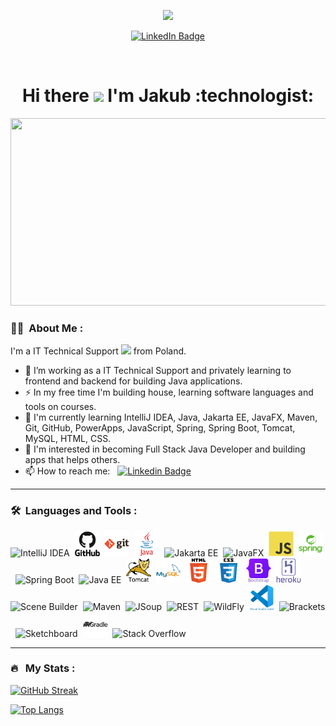 <p align="center"><img src="https://media.giphy.com/media/M9gbBd9nbDrOTu1Mqx/giphy.gif" width="100"/></p>
<p align="center">
<a href="https://www.linkedin.com/in/jakub-szewczyk-1a1872129/"><img src="https://img.shields.io/badge/LinkedIn-blue?style=for-the-badge&logo=linkedin&logoColor=white" alt="LinkedIn Badge"></a>
</p>
<p align="center"><img src="https://komarev.com/ghpvc/?username=plebs89=flat-square&color=blue" alt=""></p>

<h1 align="center">Hi there <img src="https://media.giphy.com/media/hvRJCLFzcasrR4ia7z/giphy.gif" width="40"> I'm Jakub :technologist:</h1>

<p align="center"><img src="https://media.giphy.com/media/dWesBcTLavkZuG35MI/giphy.gif" width="600" height="300"  /></p>

### :man_technologist: &nbsp;About Me :

I'm a IT Technical Support <img src="https://media.giphy.com/media/WUlplcMpOCEmTGBtBW/giphy.gif" width="30"> from
Poland.

- 🔭 I’m working as a IT Technical Support and privately learning to frontend and backend for building Java applications.
- ⚡ In my free time I'm building house, learning software languages and tools on courses.
- 🌱 I'm currently learning IntelliJ IDEA, Java, Jakarta EE, JavaFX, Maven, Git, GitHub, PowerApps, JavaScript, Spring, Spring Boot, Tomcat, MySQL, HTML, CSS.
- :eyes: I'm interested in becoming Full Stack Java Developer and building apps that helps others.
- 📫 How to reach me: &nbsp; [![Linkedin Badge](https://img.shields.io/badge/Jakub-blue?style=for-the-badge&logo=linkedin&logoColor=white)](https://www.linkedin.com/in/jakub-szewczyk-1a1872129/)

---

### 🛠 &nbsp;Languages and Tools :

<p>
<img src="https://resources.jetbrains.com/storage/products/intellij-idea/img/meta/intellij-idea_logo_300x300.png" title="IntelliJ IDEA" alt="IntelliJ IDEA" width="40" height="40"/>&nbsp;
<img src="https://raw.githubusercontent.com/devicons/devicon/1119b9f84c0290e0f0b38982099a2bd027a48bf1/icons/github/github-original-wordmark.svg" title="GitHub"  alt="GitHub" width="40" height="40"/>&nbsp;
<img src="https://raw.githubusercontent.com/devicons/devicon/1119b9f84c0290e0f0b38982099a2bd027a48bf1/icons/git/git-original-wordmark.svg" title="Git"  alt="Git" width="40" height="40"/>&nbsp;
<img src="https://raw.githubusercontent.com/devicons/devicon/1119b9f84c0290e0f0b38982099a2bd027a48bf1/icons/java/java-original-wordmark.svg" title="Java" alt="Java" width="40" height="40"/>&nbsp;
<img src="https://jakarta.ee/images/jakarta/jakarta-ee-logo-color.svg" title="Jakarta EE" alt="Jakarta EE" width="70" height="40"/>&nbsp;
<img src="https://upload.wikimedia.org/wikipedia/en/c/cc/JavaFX_Logo.png" title="JavaFX"  alt="JavaFX" width="70" height="40"/>&nbsp;
<img src="https://raw.githubusercontent.com/devicons/devicon/1119b9f84c0290e0f0b38982099a2bd027a48bf1/icons/javascript/javascript-original.svg" title="JavaScript"  alt="JavaScript" width="40" height="40"/>&nbsp;
<img src="https://raw.githubusercontent.com/devicons/devicon/1119b9f84c0290e0f0b38982099a2bd027a48bf1/icons/spring/spring-original-wordmark.svg" title="Spring"  alt="Spring" width="40" height="40"/>&nbsp;
<img src="https://softwareskill.pl/wp-content/uploads/2020/09/spring-boot-logo-1.png" title="Spring Boot"  alt="Spring Boot" width="70" height="40"/>&nbsp;
<img src="https://www.ocs-consulting.nl/wp-content/uploads/2018/03/java-ee-logo.png" title="Jave EE"  alt="Java EE" width="40" height="40"/>&nbsp;
<img src="https://raw.githubusercontent.com/devicons/devicon/1119b9f84c0290e0f0b38982099a2bd027a48bf1/icons/tomcat/tomcat-original-wordmark.svg" title="Tomcat"  alt="Tomcat" width="40" height="40"/>&nbsp;
<img src="https://raw.githubusercontent.com/devicons/devicon/1119b9f84c0290e0f0b38982099a2bd027a48bf1/icons/mysql/mysql-original-wordmark.svg" title="MySQL"  alt="MySQL" width="40" height="40"/>&nbsp;
<img src="https://raw.githubusercontent.com/devicons/devicon/1119b9f84c0290e0f0b38982099a2bd027a48bf1/icons/html5/html5-original-wordmark.svg" title="HTML"  alt="HTML" width="40" height="40"/>&nbsp;
<img src="https://raw.githubusercontent.com/devicons/devicon/1119b9f84c0290e0f0b38982099a2bd027a48bf1/icons/css3/css3-original-wordmark.svg" title="CSS"  alt="CSS" width="40" height="40"/>&nbsp;
<img src="https://raw.githubusercontent.com/devicons/devicon/1119b9f84c0290e0f0b38982099a2bd027a48bf1/icons/bootstrap/bootstrap-original-wordmark.svg" title="Bootstrap"  alt="Bootstrap" width="40" height="40"/>&nbsp;
<img src="https://raw.githubusercontent.com/devicons/devicon/1119b9f84c0290e0f0b38982099a2bd027a48bf1/icons/heroku/heroku-original-wordmark.svg" title="Heroku"  alt="Heroku" width="40" height="40"/>&nbsp;
<img src="https://i0.wp.com/gluonhq.com/wp-content/uploads/2015/02/SceneBuilderLogo.png" title="Scene Builder"  alt="Scene Builder" width="40" height="40"/>&nbsp;
<img src="https://upload.wikimedia.org/wikipedia/commons/thumb/5/52/Apache_Maven_logo.svg/1280px-Apache_Maven_logo.svg.png" title="Maven"  alt="Maven" width="80" height="40"/>&nbsp;
<img src="https://www.javacodeexamples.com/wp-content/uploads/Jsoup.png" title="JSoup"  alt="JSoup" width="70" height="40"/>&nbsp;
<img src="https://miro.medium.com/max/440/1*J3G3akaMpUOLegw0p0qthA.png" title="REST"  alt="REST" width="60" height="40"/>&nbsp;
<img src="https://i0.wp.com/design.jboss.org/wildfly/logo/final/wildfly_logo_stacked_600px.png" title="WildFly"  alt="WildFly" width="60" height="40"/>&nbsp;
<img src="https://raw.githubusercontent.com/devicons/devicon/master/icons/vscode/vscode-original-wordmark.svg" title="Visual Studio Code"  alt="Visual Studio Code" width="40" height="40"/>&nbsp;
<img src="https://upload.wikimedia.org/wikipedia/commons/thumb/4/4c/Brackets_Icon.svg/1200px-Brackets_Icon.svg.png" title="Brackets"  alt="Brackets" width="40" height="40"/>&nbsp;
<img src="https://d23fqex5axu15s.cloudfront.net/landing2021/sketchboard_logo_text_line_dark.png" title="Sketchboard"  alt="Sketchboard" width="80" height="40"/>&nbsp;
<img src="https://raw.githubusercontent.com/devicons/devicon/master/icons/gradle/gradle-plain-wordmark.svg" title="Gradle"  alt="Gradle" width="40" height="40"/>&nbsp;
<img src="https://upload.wikimedia.org/wikipedia/commons/thumb/e/ef/Stack_Overflow_icon.svg/220px-Stack_Overflow_icon.svg.png" title="Stack Overflow"  alt="Stack Overflow" width="40" height="40"/>&nbsp;
</p>

---

### 🔥 &nbsp; My Stats :

[![GitHub Streak](http://github-readme-streak-stats.herokuapp.com?user=plebs89&theme=dark&background=000000)](https://git.io/streak-stats)

[![Top Langs](https://github-readme-stats.vercel.app/api/top-langs/?username=plebs89&layout=compact&theme=vision-friendly-dark)](https://github.com/anuraghazra/github-readme-stats)


